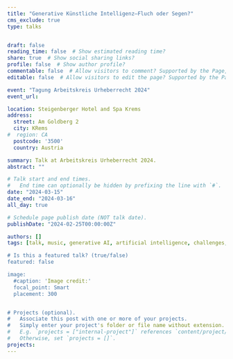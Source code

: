 ```yaml
---
title: "Generative Künstliche Intelligenz—Fluch oder Segen?"
cms_exclude: true
type: talks


draft: false
reading_time: false  # Show estimated reading time?
share: true  # Show social sharing links?
profile: false  # Show author profile?
commentable: false  # Allow visitors to comment? Supported by the Page, Post, and Docs content types.
editable: false  # Allow visitors to edit the page? Supported by the Page, Post, and Docs content types.

event: "Tagung Arbeitskreis Urheberrecht 2024"
event_url: 

location: Steigenberger Hotel and Spa Krems
address:
  street: Am Goldberg 2
  city: KRems
#  region: CA
  postcode: '3500'
  country: Austria

summary: Talk at Arbeitskreis Urheberrecht 2024.
abstract: ""

# Talk start and end times.
#   End time can optionally be hidden by prefixing the line with `#`.
date: "2024-03-15"
date_end: "2024-03-16"
all_day: true

# Schedule page publish date (NOT talk date).
publishDate: "2024-02-25T00:00:00Z"

authors: []
tags: [talk, music, generative AI, artificial intelligence, challenges, copyright, right d'auteurs]

# Is this a featured talk? (true/false)
featured: false

image:
  #caption: 'Image credit:'
  focal_point: Smart
  placement: 300


# Projects (optional).
#   Associate this post with one or more of your projects.
#   Simply enter your project's folder or file name without extension.
#   E.g. `projects = ["internal-project"]` references `content/project/deep-learning/index.md`.
#   Otherwise, set `projects = []`.
projects:
---
```


